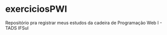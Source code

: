 # exerciciosPWI
 Repositório pra registrar meus estudos da cadeira de Programação Web I - TADS IFSul
